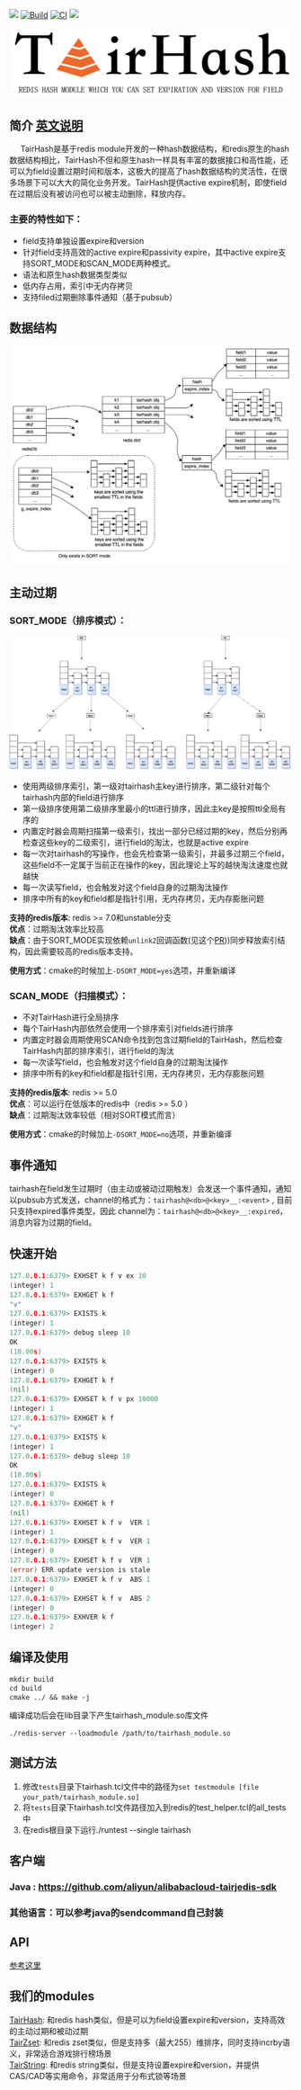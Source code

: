![](https://img.shields.io/badge/license-Apache--2.0-green)
[![Build](https://github.com/alibaba/TairHash/actions/workflows/cmake.yml/badge.svg)](https://github.com/alibaba/TairHash/actions/workflows/cmake.yml)
[![CI](https://github.com/alibaba/TairHash/actions/workflows/ci.yml/badge.svg)](https://github.com/alibaba/TairHash/actions/workflows/ci.yml)
![](https://img.shields.io/badge/PRs-welcome-green)

<div align=center>
<img src="imgs/tairhash_logo.jpg" width="500"/>
</div>

## 简介  [英文说明](README.md)
     TairHash是基于redis module开发的一种hash数据结构，和redis原生的hash数据结构相比，TairHash不但和原生hash一样具有丰富的数据接口和高性能，还可以为field设置过期时间和版本，这极大的提高了hash数据结构的灵活性，在很多场景下可以大大的简化业务开发。TairHash提供active expire机制，即使field在过期后没有被访问也可以被主动删除，释放内存。


### 主要的特性如下：

- field支持单独设置expire和version
- 针对field支持高效的active expire和passivity expire，其中active expire支持SORT_MODE和SCAN_MODE两种模式。
- 语法和原生hash数据类型类似
- 低内存占用，索引中无内存拷贝
- 支持filed过期删除事件通知（基于pubsub）

## 数据结构
![avatar](imgs/tairhash_index2.png)  

## 主动过期
### SORT_MODE（排序模式）：

![avatar](imgs/tairhash_index.png)

- 使用两级排序索引，第一级对tairhash主key进行排序，第二级针对每个tairhash内部的field进行排序
- 第一级排序使用第二级排序里最小的ttl进行排序，因此主key是按照ttl全局有序的
- 内置定时器会周期扫描第一级索引，找出一部分已经过期的key，然后分别再检查这些key的二级索引，进行field的淘汰，也就是active expire
- 每一次对tairhash的写操作，也会先检查第一级索引，并最多过期三个field，这些field不一定属于当前正在操作的key，因此理论上写的越快淘汰速度也就越快
- 每一次读写field，也会触发对这个field自身的过期淘汰操作
- 排序中所有的key和field都是指针引用，无内存拷贝，无内存膨胀问题

**支持的redis版本**: redis >= 7.0和unstable分支    
**优点**：过期淘汰效率比较高    
**缺点**：由于SORT_MODE实现依赖`unlink2`回调函数(见这个[PR](https://github.com/redis/redis/pull/8999)))同步释放索引结构，因此需要较高的redis版本支持。

**使用方式**：cmake的时候加上`-DSORT_MODE=yes`选项，并重新编译
### SCAN_MODE（扫描模式）：
- 不对TairHash进行全局排序
- 每个TairHash内部依然会使用一个排序索引对fields进行排序
- 内置定时器会周期使用SCAN命令找到包含过期field的TairHash，然后检查TairHash内部的排序索引，进行field的淘汰
- 每一次读写field，也会触发对这个field自身的过期淘汰操作
- 排序中所有的key和field都是指针引用，无内存拷贝，无内存膨胀问题

**支持的redis版本**: redis >= 5.0  
**优点**：可以运行在低版本的redis中（redis >= 5.0 ）      
**缺点**：过期淘汰效率较低（相对SORT模式而言）  

**使用方式**：cmake的时候加上`-DSORT_MODE=no`选项，并重新编译

## 事件通知  

tairhash在field发生过期时（由主动或被动过期触发）会发送一个事件通知，通知以pubsub方式发送，channel的格式为：`tairhash@<db>@<key>__:<event>` , 目前只支持expired事件类型，因此
channel为：`tairhash@<db>@<key>__:expired`，消息内容为过期的field。

## 快速开始

```go
127.0.0.1:6379> EXHSET k f v ex 10
(integer) 1
127.0.0.1:6379> EXHGET k f
"v"
127.0.0.1:6379> EXISTS k
(integer) 1
127.0.0.1:6379> debug sleep 10
OK
(10.00s)
127.0.0.1:6379> EXISTS k
(integer) 0
127.0.0.1:6379> EXHGET k f
(nil)
127.0.0.1:6379> EXHSET k f v px 10000
(integer) 1
127.0.0.1:6379> EXHGET k f
"v"
127.0.0.1:6379> EXISTS k
(integer) 1
127.0.0.1:6379> debug sleep 10
OK
(10.00s)
127.0.0.1:6379> EXISTS k
(integer) 0
127.0.0.1:6379> EXHGET k f
(nil)
127.0.0.1:6379> EXHSET k f v  VER 1
(integer) 1
127.0.0.1:6379> EXHSET k f v  VER 1
(integer) 0
127.0.0.1:6379> EXHSET k f v  VER 1
(error) ERR update version is stale
127.0.0.1:6379> EXHSET k f v  ABS 1
(integer) 0
127.0.0.1:6379> EXHSET k f v  ABS 2
(integer) 0
127.0.0.1:6379> EXHVER k f
(integer) 2
```  
## 编译及使用

```
mkdir build  
cd build  
cmake ../ && make -j
```
编译成功后会在lib目录下产生tairhash_module.so库文件

```
./redis-server --loadmodule /path/to/tairhash_module.so
```  
## 测试方法

1. 修改`tests`目录下tairhash.tcl文件中的路径为`set testmodule [file your_path/tairhash_module.so]`
2. 将`tests`目录下tairhash.tcl文件路径加入到redis的test_helper.tcl的all_tests中
3. 在redis根目录下运行./runtest --single tairhash

## 客户端
### Java : https://github.com/aliyun/alibabacloud-tairjedis-sdk
### 其他语言：可以参考java的sendcommand自己封装

## API
[参考这里](CMDDOC-CN.md)

## 我们的modules

[TairHash](https://github.com/alibaba/TairHash): 和redis hash类似，但是可以为field设置expire和version，支持高效的主动过期和被动过期   
[TairZset](https://github.com/alibaba/TairZset): 和redis zset类似，但是支持多（最大255）维排序，同时支持incrby语义，非常适合游戏排行榜场景   
[TairString](https://github.com/alibaba/TairString): 和redis string类似，但是支持设置expire和version，并提供CAS/CAD等实用命令，非常适用于分布式锁等场景  


